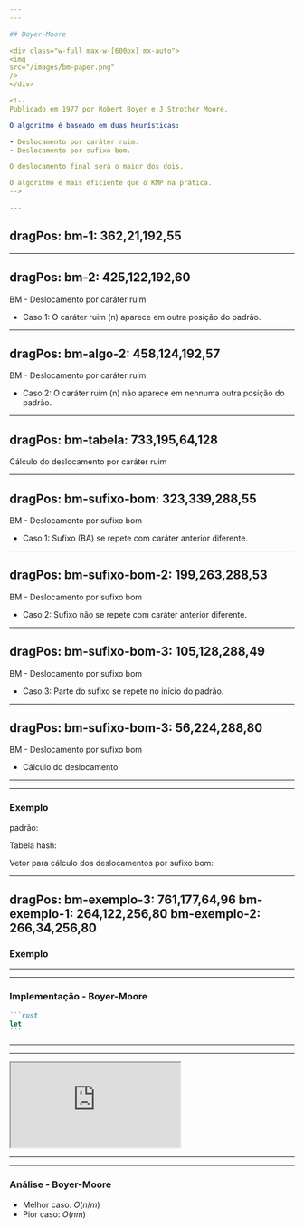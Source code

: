 ```yaml
---
---

## Boyer-Moore

<div class="w-full max-w-[600px] mx-auto">
<img
src="/images/bm-paper.png"
/>
</div>

<!--
Publicado em 1977 por Robert Boyer e J Strother Moore.

O algoritmo é baseado em duas heurísticas:

- Deslocamento por caráter ruim.
- Deslocamento por sufixo bom.

O deslocamento final será o maior dos dois.

O algoritmo é mais eficiente que o KMP na prática.
-->

---
```

dragPos:
  bm-1: 362,21,192,55
---

<Cadeia cadeia="JACARE TIGRES TRISTE" />

<Cadeia v-drag="'bm-1'" cadeia="TRISTE" />

<Counter />

<!--
Comparando com os outros algoritmos, o BM começa a busca pelo final do padrão.

Se o último caractere do padrão não casar com o texto, o BM pode pular várias posições do texto, pois ele já sabe que essas posições não casam com o padrão.

Os dois calculos são completamente independentes. BM sempre escolhe o maior deslocamento.
-->

---
dragPos:
  bm-2: 425,122,192,60
---

BM - Deslocamento por caráter ruim

- Caso 1: O caráter ruim (n) aparece em outra posição do padrão.

<Cadeia cadeia="A ARANHA" />

<Cadeia v-drag="'bm-2'" cadeia="ARANHA" />

<!--
O deslocamento por caráter ruim é o deslocamento que o BM faz quando o último caractere do padrão não casar com o texto.

Ou seja, ele trabalha com a falha.

O caráter T do texto que não foi encontrado no padrão, deve aparecer em outra posição do padrão ou não adianta fazer comparações que o BM já sabe que não vai casar.

Se esse carater não estiver no padrão, o BM pula o padrão inteiro.

Se esse carater estiver no padrão, o BM pula o padrão até o carater T, dentro do padrão.

|||||||||||||||||||||||||||

O caractere ruim vai ser NO TEXTO, não no padrão, no exemplo é o "N".

No sufixo bom, o caractere ruim é o "A", pois o sufixo bom é NO PADRÃO.

||||||

Esse N aparece em alguma outra posição do padrão? Sim, na posição 3.

Então, o BM pula o padrão até o caractere N, dentro do padrão. No caso, deslocamento de 2 posições.
-->

---
dragPos:
  bm-algo-2: 458,124,192,57
---

BM - Deslocamento por caráter ruim

- Caso 2: O caráter ruim (n) não aparece em nehnuma outra posição do padrão.

<Cadeia cadeia="A ÁGUA PINGA" />

<Cadeia v-drag="'bm-algo-2'" cadeia="ARANHA" />

<!--
"A" com "A" vai casar, mas ao comprar "U" com "H", vão ser diferentes.
O caractere ruim "U" não aparece em nenhuma outra posição do padrão.
Então, o BM pula o padrão inteiro.

Não há nenhuma lógica de comparação, o BM já sabe que não vai casar, pois "U", que é o caractere ruim, não aparece em nenhuma outra posição do padrão.

O deslocamento do padrão vai ser o suficiente para pular o "U";
-->

---
dragPos:
  bm-tabela: 733,195,64,128
---

Cálculo do deslocamento por caráter ruim

<Cadeia cadeia="ARANHA" />

<div v-drag="'bm-tabela'" class="flex flex-row items-center justify-center">
<div class="flex flex-col items-center justify-center">
<Position string="A" :hideCount="true" />
<Position string="H" :hideCount="true" />
<Position string="N" :hideCount="true" />
<Position string="R" :hideCount="true" />
</div>
<div class="flex flex-col items-center justify-center">
<Position string="2" :hideCount="true" />
<Position string="4" :hideCount="true" />
<Position string="3" :hideCount="true" />
<Position string="1" :hideCount="true" />
</div>
</div>

<!--
Observar a ocorrência mais à direita de cada caráter. 

Exceto o último e inserir o caráter e sua posição em uma tabela hash.

Caracteres que não estiverem na tabela hash, valerão -1.

BM sempre vai colocar a posição mais a direita na tabela hash.

Assim, no exemplo de "A AGUA PINGA", na primeira comparação, o BM vai pular 5 posições.

Pois, 4 - (-1) = 5.

Quando um simbolo for buscado na tabela hash e não for encontrado, o BM pula o padrão inteiro.
-->

---
dragPos:
  bm-sufixo-bom: 323,339,288,55
---

BM - Deslocamento por sufixo bom

- Caso 1: Sufixo (BA) se repete com caráter anterior diferente.

<Cadeia cadeia="BACBDACBADBADBACCBABADAB" />

<Cadeia v-drag="'bm-sufixo-bom'" cadeia="CBADBADBA" />

<!--
CBADBAD[BA]

Comparando "A", vai ser positivo. Comparando "B", vai ser positivo. Quando chegar no "D", vai ser negativo.

O sufixo bom é o sufixo que se repete no padrão, com o caractere anterior diferente.

No caso, vai ser o "CBA", que é diferente do "DBA".

O deslocamento efetivo é de 6 posições.
-->

---
dragPos:
  bm-sufixo-bom-2: 199,263,288,53
---

BM - Deslocamento por sufixo bom

- Caso 2: Sufixo não se repete com caráter anterior diferente.

<Cadeia cadeia="BACBDACBADBADBACCBABADAB" />

<Cadeia v-drag="'bm-sufixo-bom-2'" cadeia="CABDBADBA" />

<!--
Após fazer a comparação, procuro para trás o padrão.

Não vou encontrar o sufixo bom, pois ele não se repete com o caractere anterior diferente.

O deslocamento vai ser o tamanho do padrão.

A proxima comparação vai ser lá na posição 17.
-->

---
dragPos:
  bm-sufixo-bom-3: 105,128,288,49
---

BM - Deslocamento por sufixo bom

- Caso 3: Parte do sufixo se repete no início do padrão.

<Cadeia cadeia="BACBDADBADBADBACCBABADAB" />

<Cadeia v-drag="'bm-sufixo-bom-3'" cadeia="BABDBADBA" />

<!--
BABDB[ADBA]

"ADBA" não aparecer para trás.

"DBA" não aparece para trás.

"BA" aparece para trás.

Então eu preciso deslocar o padrão de forma que o "BA" do começo do padrão case com o "BA" do sufixo bom.
-->

---
dragPos:
  bm-sufixo-bom-3: 56,224,288,80
---

BM - Deslocamento por sufixo bom

- Cálculo do deslocamento

<Cadeia cadeia="BAADBDCBA" />

<Cadeia v-drag="'bm-sufixo-bom-3'" cadeia="777777761" />

<!--
Essa tabela é para calcular o deslocamento. Por exemplo, se a falha ocorrer na posição 8, o deslocamento vai ser 1.

Se a falha ocorrer na posição 7, o deslocamento vai ser 6.

Nenhum sufixo foi encontrado.

Sufixo "A" válido. Sufixo se repete 6 posições atrás.

Sufixo "BA" válido. Sufixo se repete 7 posições atrás.

Sufixo "CBA" válido. Sufixo não se repete, mas o fragmento "BA" existe 7 posições atrás.

Sufixo "DCBA" válido. Sufixo não se repete, mas o fragmento "BA" existe 7 posições atrás.
-->

---
---

### Exemplo

padrão:

<Cadeia cadeia="GCAGAGAG" />

Tabela hash:

<div class="flex flex-row items-center justify-center">
<div class="flex flex-col items-center justify-center">
<Position string="A" :hideCount="true" />
<Position string="C" :hideCount="true" />
<Position string="G" :hideCount="true" />
</div>
<div class="flex flex-col items-center justify-center">
<Position string="6" :hideCount="true" />
<Position string="1" :hideCount="true" />
<Position string="5" :hideCount="true" />
</div>
</div>

Vetor para cálculo dos deslocamentos por sufixo bom:

<Cadeia cadeia="GCAGAGAG" />
<Cadeia cadeia="77727471" />

<!--
O fato dos números da tabela de deslocamento ficarem "fora de ordem" é natural.
-->

---
dragPos:
  bm-exemplo-3: 761,177,64,96
  bm-exemplo-1: 264,122,256,80
  bm-exemplo-2: 266,34,256,80
---

### Exemplo

<div v-drag="'bm-exemplo-3'" class="flex flex-row items-center justify-center">
<div class="flex flex-col items-center justify-center">
<Position string="A" :hideCount="true" />
<Position string="C" :hideCount="true" />
<Position string="G" :hideCount="true" />
</div>
<div class="flex flex-col items-center justify-center">
<Position string="6" :hideCount="true" />
<Position string="1" :hideCount="true" />
<Position string="5" :hideCount="true" />
</div>
</div>

<Cadeia v-drag="'bm-exemplo-1'" cadeia="77727471" />

<Cadeia cadeia="GCATCGCAGAGAGTATACAGTACG" />
<Cadeia v-drag="'bm-exemplo-2'" cadeia="GCAGAGAG" />

<!--
DCR = Deslocamento por caráter ruim

DSB = Deslocamento por sufixo bom

1. ==============================

Comparando posição 7 do padrão, com 7 do texto.

Caráter ruim A. Deslocamento: 7 - DCR['A'] = 7 - 6 = 1.

Sufixo bom: - Deslocamento: DSB[7] = 1

Melhor deslocamento: 1

Sempre será calculado os dois. É comum que os valores sejam iguais.

2. ==============================

Comparando posição 7 do padrão, com 8 do texto

Caráter ruim: C. Deslocamento: 5 - DCR["C"] = 5 - 1 = 4

Sufixo bom: - Deslocamento: DSB[5] = 4

Melhor deslocamento: 4

3. ==============================

Padrão encontrado na posção 12 do texto.

Após encontrar o padrão, se quiser continuar buscando, o BM vai pular 1 posição.
-->

---
---

### Implementação - Boyer-Moore

````md magic-move
```rust
let
```
````

---
---

<iframe src="http://whocouldthat.be/visualizing-string-matching/" class="w-full h-[512px]"></iframe>

---
---

### Análise - Boyer-Moore

- Melhor caso: $O(n/m)$
- Pior caso: $O(nm)$
